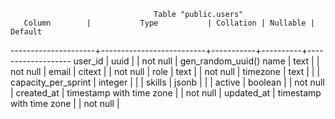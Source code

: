                                     Table "public.users"
       Column        |           Type           | Collation | Nullable |      Default      
---------------------+--------------------------+-----------+----------+-------------------
 user_id                  | uuid                     |           | not null | gen_random_uuid()
 name                | text                     |           | not null | 
 email               | citext                   |           | not null | 
 role                | text                     |           | not null | 
 timezone            | text                     |           |          | 
 capacity_per_sprint | integer                  |           |          | 
 skills              | jsonb                    |           |          | 
 active              | boolean                  |           | not null | 
 created_at          | timestamp with time zone |           | not null | 
 updated_at          | timestamp with time zone |           | not null | 
